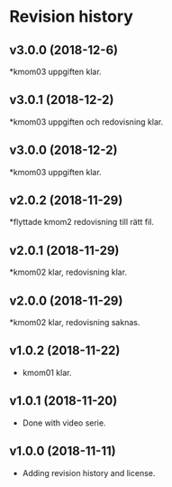 Revision history
======================

v3.0.0 (2018-12-6)
---------------------

*kmom03 uppgiften klar. 

v3.0.1 (2018-12-2)
---------------------

*kmom03 uppgiften och redovisning klar. 

v3.0.0 (2018-12-2)
---------------------

*kmom03 uppgiften klar. 

v2.0.2 (2018-11-29)
---------------------

*flyttade kmom2 redovisning till rätt fil. 

v2.0.1 (2018-11-29)
---------------------

*kmom02 klar, redovisning klar. 

v2.0.0 (2018-11-29)
---------------------

*kmom02 klar, redovisning saknas. 

v1.0.2 (2018-11-22)
---------------------

* kmom01 klar.

v1.0.1 (2018-11-20)
---------------------

* Done with video serie. 

v1.0.0 (2018-11-11)
---------------------

* Adding revision history and license. 